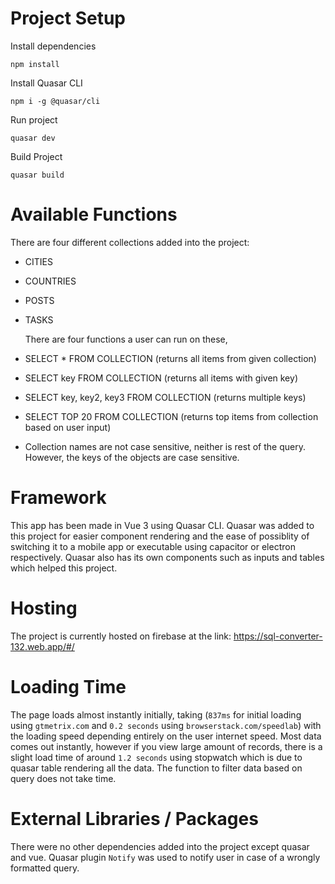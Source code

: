 # Project Setup
Install dependencies
```
npm install
```
Install Quasar CLI
```
npm i -g @quasar/cli
```
Run project 
```
quasar dev
```
Build Project
```
quasar build
```



# Available Functions

There are four different collections added into the project:

- CITIES
- COUNTRIES
- POSTS
- TASKS

  There are four functions a user can run on these,

- SELECT \* FROM COLLECTION (returns all items from given collection)
- SELECT key FROM COLLECTION (returns all items with given key)
- SELECT key, key2, key3 FROM COLLECTION (returns multiple keys)
- SELECT TOP 20 FROM COLLECTION (returns top items from collection based on user input)

- Collection names are not case sensitive, neither is rest of the query. However, the keys of the objects are case sensitive.

# Framework

This app has been made in Vue 3 using Quasar CLI. Quasar was added to this project for easier component rendering
and the ease of possiblity of switching it to a mobile app or executable using capacitor or electron respectively. Quasar
also has its own components such as inputs and tables which helped this project.

# Hosting

The project is currently hosted on firebase at the link:
https://sql-converter-132.web.app/#/

# Loading Time

The page loads almost instantly initially, taking (`837ms` for initial loading using `gtmetrix.com` and `0.2 seconds` using `browserstack.com/speedlab`) with the loading speed depending entirely on the user internet speed. Most data comes out instantly, however if you view large amount of records, there is a slight load time of around `1.2 seconds` using stopwatch which is due to quasar table rendering all the data. The function to filter data based on query does not take time.

# External Libraries / Packages

There were no other dependencies added into the project except quasar and vue. Quasar plugin `Notify` was used to notify user in case of a wrongly formatted query.
